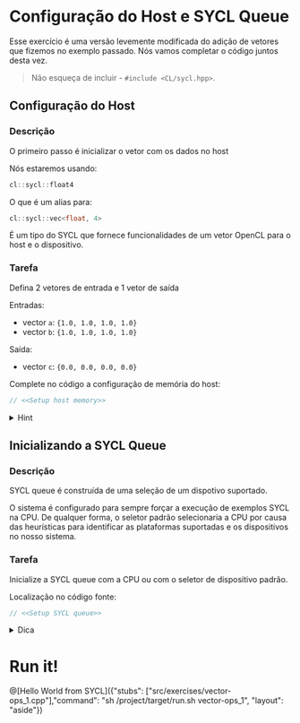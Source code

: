 # Configuração do Host e SYCL Queue

Esse exercício é uma versão levemente modificada do adição de vetores que fizemos no exemplo passado. Nós vamos completar o código juntos desta vez.

> Não esqueça de incluir - `#include <CL/sycl.hpp>`.

## Configuração do Host

### Descrição

O primeiro passo é inicializar o vetor com os dados no host

Nós estaremos usando:

```cpp
cl::sycl::float4
```

O que é um alias para:

```cpp
cl::sycl::vec<float, 4>
```

É um tipo do SYCL que fornece funcionalidades de um vetor OpenCL para o host e o dispositivo.

### Tarefa

Defina 2 vetores de entrada e 1 vetor de saída

Entradas:
 - vector `a`: `{1.0, 1.0, 1.0, 1.0}`
 - vector `b`: `{1.0, 1.0, 1.0, 1.0}`

Saída:
- vector `c`: `{0.0, 0.0, 0.0, 0.0}`

Complete no código a configuração de memória do host:

```cpp
// <<Setup host memory>>
```

<details><summary>Hint</summary>
<p>

```cpp
sycl::float4 a = { 1.0f, 1.0f, 1.0f, 1.0f }; // input 1
```

</p>
</details>

## Inicializando a SYCL Queue

### Descrição

SYCL queue é construída de uma seleção de um dispotivo suportado.

O sistema é configurado para sempre forçar a execução de exemplos SYCL na CPU. De qualquer forma, o seletor padrão selecionaria
a CPU por causa das heurísticas para identificar as plataformas suportadas e os dispositivos no nosso sistema.

### Tarefa

Inicialize a SYCL queue com a CPU ou com o seletor de dispositivo padrão.

Localização no código fonte:

```cpp
// <<Setup SYCL queue>>
```

<details><summary>Dica</summary>
<p>

```cpp
sycl::queue myQueue(sycl::default_selector{}); 
// explicitly target the CPU: sycl::cpu_selector{}
```

</p>
</details>

# Run it!

@[Hello World from SYCL]({"stubs": ["src/exercises/vector-ops_1.cpp"],"command": "sh /project/target/run.sh vector-ops_1", "layout": "aside"})
